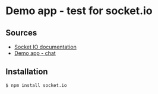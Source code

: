 # Demo app - test for socket.io

## Sources
* [Socket IO documentation](https://socket.io/docs/)
* [Demo app - chat](https://socket.io/get-started/chat/)

## Installation
`$ npm install socket.io`